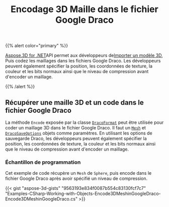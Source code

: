 ﻿---
title: Encodage 3D Maille dans le fichier Google Draco
type: docs
weight: 60
url: /fr/net/encoding-3d-mesh-in-the-google-draco-file/
description: Aspose.3D for .NET API permet aux développeurs d'importer un modèle 3D, puis d'encoder des maillages dans les fichiers Google Draco. Les développeurs peuvent également spécifier la position, les coordonnées de texture, la couleur et les bits normaux ainsi que le niveau de compression avant d'encoder un maillage.
---
{{% alert color="primary" %}}

[Aspose.3D for .NET](https://products.aspose.com/3d/net/)API permet aux développeurs de[Importer un modèle 3D](/3d/fr/net/create-and-read-an-existing-3d-scene/#createandreadanexisting3dscene-readinga3dscene), Puis codez les maillages dans les fichiers Google Draco. Les développeurs peuvent également spécifier la position, les coordonnées de texture, la couleur et les bits normaux ainsi que le niveau de compression avant d'encoder un maillage.

{{% /alert %}}
## **Récupérer une maille 3D et un code dans le fichier Google Draco**
La méthode `Encode` exposée par la classe [`DracoFormat`](https://reference.aspose.com/net/3d/aspose.threed.formats/dracoformat) peut être utilisée pour coder un maillage 3D dans le fichier Google Draco. Il faut un [`Mesh`](https://reference.aspose.com/net/3d/aspose.threed.entities/mesh) et [`DracoSaveOptions`](https://reference.aspose.com/net/3d/aspose.threed.formats.draco/dracosaveoptions) objets comme paramètres. En utilisant les options de sauvegarde Draco, les développeurs peuvent également spécifier la position, les coordonnées de texture, la couleur et les bits normaux ainsi que le niveau de compression avant d'encoder un maillage.
### **Échantillon de programmation**
Cet exemple de code récupère un `Mesh` de `Sphere`, puis encode dans le fichier Google Draco après avoir spécifié un niveau de compression.

{{< gist "aspose-3d-gists" "9563193e834f0087b554c83130fcf7c7" "Examples-CSharp-Working-with-Objects-Encode3DMeshinGoogleDraco-Encode3DMeshinGoogleDraco.cs" >}}
